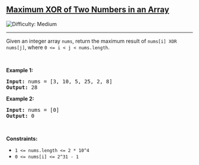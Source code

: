 <h2><a href="https://leetcode.com/problems/maximum-xor-of-two-numbers-in-an-array">Maximum XOR of Two Numbers in an Array</a></h2> 
<img src='https://img.shields.io/badge/Difficulty-Medium-orange' alt='Difficulty: Medium' />
<hr>

<p>Given an integer array <code>nums</code>, return the maximum result of <code>nums[i] XOR nums[j]</code>, where <code>0 <= i < j < nums.length</code>.</p>

<p>&nbsp;</p>
<p><strong class="example">Example 1:</strong></p>

<pre>
<strong>Input:</strong> nums = [3, 10, 5, 25, 2, 8]
<strong>Output:</strong> 28
</pre>

<p><strong class="example">Example 2:</strong></p>

<pre>
<strong>Input:</strong> nums = [0]
<strong>Output:</strong> 0
</pre>

<p>&nbsp;</p>
<p><strong>Constraints:</strong></p>

<ul>
	<li><code>1 <= nums.length <= 2 * 10^4</code></li>
	<li><code>0 <= nums[i] <= 2^31 - 1</code></li>
</ul>
